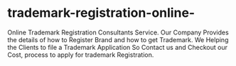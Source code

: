 # trademark-registration-online-
Online Trademark Registration Consultants Service. Our Company Provides the details of how to Register Brand and how to get Trademark. We Helping the Clients to file a Trademark Application So Contact us and Checkout our Cost, process to apply for trademark Registration.
